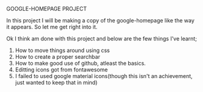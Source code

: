 GOOGLE-HOMEPAGE PROJECT

In this project I will be making a copy of the google-homepage like the way it appears.
So let me get right into it.

Ok I think am done with this project and below are the few things I've learnt;

1. How to move things around using css
2. How to create a proper searchbar
3. How to make good use of github, atleast the basics.
4. Editting icons got from fontawesome
5. I failed to used google material icons(though this   isn't an achievement, just wanted to keep that in mind)

<!-- The list can always be editted if any thing else comes to mind -->